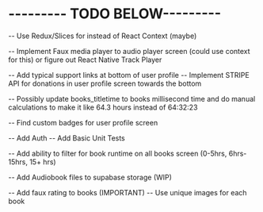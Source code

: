<!-- -- Implement AllBooks Screen -->
<!-- -- Implement Books Details Screen -->

<!-- -- Implement User Profile Page  -->
<!-- -- Add Ability to listen to book -->
<!-- -- Implement AudioPlayer Modal Screen -->
<!-- -- Find Logo for APP -->

<!-- -- Update coloring across app -->
<!-- -- Add some type of react native component library (PRIORITY #1) -->
<!-- -- Add ability to favorite book (need context for this) -->

<!-- -- Show Books Bought and Favorite Books on user profile screen -->
<!-- -- Implement User Profile UI -->
<!-- -- Popular Books should only show 4+ Star Books -->

# --------- TODO BELOW---------

-- Use Redux/Slices for instead of React Context (maybe)

-- Implement Faux media player to audio player screen (could use context for this) or figure out React Native Track Player

-- Add typical support links at bottom of user profile
-- Implement STRIPE API for donations in user profile screen towards the bottom

-- Possibly update books_titletime to books millisecond time and do manual calculations to make it like 64.3 hours instead of 64:32:23

-- Find custom badges for user profile screen

-- Add Auth
-- Add Basic Unit Tests

-- Add ability to filter for book runtime on all books screen (0-5hrs, 6hrs-15hrs, 15+ hrs)

-- Add Audiobook files to supabase storage (WIP)

-- Add faux rating to books (IMPORTANT)
-- Use unique images for each book
